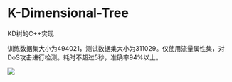 # K-Dimensional-Tree
KD树的C++实现

训练数据集大小为494021，测试数据集大小为311029。仅使用流量属性集，对DoS攻击进行检测。耗时不超过5秒，准确率94%以上。

![](p1.bpimg.com/11814/983bd0e8be097fd2.png)
